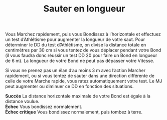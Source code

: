 ﻿---
title: Sauter en longueur
titleEn: Long Jump
id: JUvAvruz7yRQXfz2
group: actions
---
<p><span id="ctl00_MainContent_DetailedOutput">Vous Marchez rapidement, puis vous Bondissez à l’horizontale et effectuez un test d’Athlétisme pour augmenter la longueur de votre saut. Pour déterminer le DD du test d’Athlétisme, on divise la distance totale en centimètres par 30 cm si vous tentez de vous déplacer pendant votre Bond (il vous faudra donc réussir un test DD 20 pour faire un Bond en longueur de 6 m). La longueur de votre Bond ne peut pas dépasser votre Vitesse.<br></span></p><p><span id="ctl00_MainContent_DetailedOutput">Si vous ne prenez pas un élan d’au moins 3 m avec l’action Marcher rapidement, ou si vous tentez de sauter dans une direction différente de celle de votre Marche rapide, vous ratez automatiquement votre test. Le MJ peut augmenter ou diminuer ce DD en fonction des situations.</span></p><p><span id="ctl00_MainContent_DetailedOutput"><strong>Succès</strong> La distance horizontale maximale de votre Bond est égale à la distance voulue.<br><strong>Échec</strong> Vous bondissez normalement.<br><strong>Échec critique</strong> Vous bondissez normalement, puis tombez à terre.</span></p>
